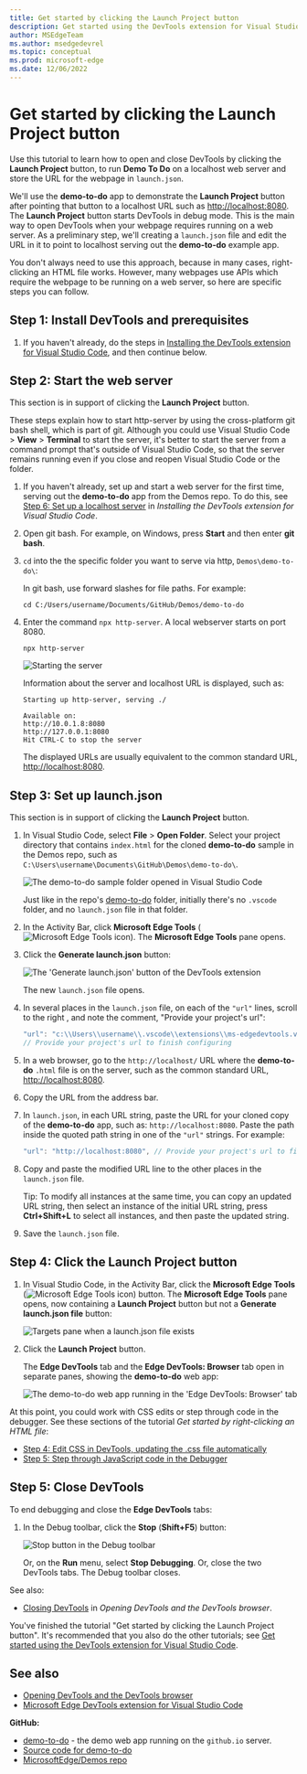 ```yaml
---
title: Get started by clicking the Launch Project button
description: Get started using the DevTools extension for Visual Studio Code by clicking the Launch Project button.
author: MSEdgeTeam
ms.author: msedgedevrel
ms.topic: conceptual
ms.prod: microsoft-edge
ms.date: 12/06/2022
---
```

# Get started by clicking the Launch Project button

Use this tutorial to learn how to open and close DevTools by clicking the **Launch Project** button, to run **Demo To Do** on a localhost web server and store the URL for the webpage in `launch.json`.

We'll use the **demo-to-do** app to demonstrate the **Launch Project** button after pointing that button to a localhost URL such as [http://localhost:8080](http://localhost:8080).  The **Launch Project** button starts DevTools in debug mode.  This is the main way to open DevTools when your webpage requires running on a web server.  As a preliminary step, we'll creating a `launch.json` file and edit the URL in it to point to localhost serving out the **demo-to-do** example app.

You don't always need to use this approach, because in many cases, right-clicking an HTML file works.  However, many webpages use APIs which require the webpage to be running on a web server, so here are specific steps you can follow.

<!-- outline:
* Step 1: Install DevTools and prerequisites
* Step 2: Start the web server
* Step 3: Set up launch.json
* Step 4: Click the Launch Project button
* Step 5: Close DevTools
-->


<!-- ====================================================================== -->
## Step 1: Install DevTools and prerequisites

1. If you haven't already, do the steps in [Installing the DevTools extension for Visual Studio Code](./install.md), and then continue below.


<!-- ====================================================================== -->
## Step 2: Start the web server

<!--
install.md explains how to start the server for the first time.
get-started.md explains how to start the server not for the first time. -->

This section is in support of clicking the **Launch Project** button.

These steps explain how to start http-server by using the cross-platform git bash shell, which is part of git.  Although you could use Visual Studio Code > **View** > **Terminal** to start the server, it's better to start the server from a command prompt that's outside of Visual Studio Code, so that the server remains running even if you close and reopen Visual Studio Code or the folder.

1. If you haven't already, set up and start a web server for the first time, serving out the **demo-to-do** app from the Demos repo.  To do this, see [Step 6: Set up a localhost server](./install.md#step-6-set-up-a-localhost-server) in _Installing the DevTools extension for Visual Studio Code_.

1. Open git bash.  For example, on Windows, press **Start** and then enter **git bash**.

1. `cd` into the the specific folder you want to serve via http, `Demos\demo-to-do\`:

   In git bash, use forward slashes for file paths.  For example:

   ```
   cd C:/Users/username/Documents/GitHub/Demos/demo-to-do
   ```

1. Enter the command `npx http-server`.  A local webserver starts on port 8080.

   ```
   npx http-server
   ```
   
   ![Starting the server](./install-images/git-bash-starting-server-2nd-time.png)

   Information about the server and localhost URL is displayed, such as:

   ```
   Starting up http-server, serving ./
   
   Available on:
   http://10.0.1.8:8080
   http://127.0.0.1:8080
   Hit CTRL-C to stop the server
   ```

   The displayed URLs are usually equivalent to the common standard URL, [http://localhost:8080](http://localhost:8080).


<!-- ====================================================================== -->
## Step 3: Set up launch.json

This section is in support of clicking the **Launch Project** button.

1. In Visual Studio Code, select **File** > **Open Folder**.  Select your project directory that contains `index.html` for the cloned **demo-to-do** sample in the Demos repo, such as `C:\Users\username\Documents\GitHub\Demos\demo-to-do\`.
   
   ![The demo-to-do sample folder opened in Visual Studio Code](./get-started-launch-project-images/demo-todo-folder-opened.png)

   Just like in the repo's [demo-to-do](https://github.com/MicrosoftEdge/Demos/tree/main/demo-to-do) folder, initially there's no `.vscode` folder, and no `launch.json` file in that folder.

1. In the Activity Bar, click **Microsoft Edge Tools** (![Microsoft Edge Tools icon](./get-started-images/microsoft-edge-tools-icon.png)).  The **Microsoft Edge Tools** pane opens.

1. Click the **Generate launch.json** button:

   ![The 'Generate launch.json' button of the DevTools extension](./get-started-launch-project-images/generate-launch-json.png)

   The new `launch.json` file opens.

1. In several places in the `launch.json` file, on each of the `"url"` lines, scroll to the right , and note the comment, "Provide your project's url":

   ```js
   "url": "c:\\Users\\username\\.vscode\\extensions\\ms-edgedevtools.vscode-edge-devtools-2.1.1\\out\\startpage\\index.html", 
   // Provide your project's url to finish configuring
   ```

1. In a web browser, go to the `http://localhost/` URL where the **demo-to-do** `.html` file is on the server, such as the common standard URL, [http://localhost:8080](http://localhost:8080).

1. Copy the URL from the address bar.

1. In `launch.json`, in each URL string, paste the URL for your cloned copy of the **demo-to-do** app, such as: `http://localhost:8080`.  Paste the path inside the quoted path string in one of the `"url"` strings.  For example:

   ```js
   "url": "http://localhost:8080", // Provide your project's url to finish configuring
   ```

1. Copy and paste the modified URL line to the other places in the `launch.json` file.

   Tip: To modify all instances at the same time, you can copy an updated URL string, then select an instance of the initial URL string, press **Ctrl+Shift+L** to select all instances, and then paste the updated string.

1. Save the `launch.json` file.


<!-- ====================================================================== -->
## Step 4: Click the Launch Project button

1. In Visual Studio Code, in the Activity Bar, click the **Microsoft Edge Tools** (![Microsoft Edge Tools icon](./get-started-images/microsoft-edge-tools-icon.png)) button.  The **Microsoft Edge Tools** pane opens, now containing a **Launch Project** button but not a **Generate launch.json file** button:

   ![Targets pane when a launch.json file exists](./get-started-launch-project-images/targets-pane-when-launch-json-exists.png)

1. Click the **Launch Project** button.

   The **Edge DevTools** tab and the **Edge DevTools: Browser** tab open in separate panes, showing the **demo-to-do** web app:

   ![The demo-to-do web app running in the 'Edge DevTools: Browser' tab](./get-started-launch-project-images/demo-app-running-in-extension-browser.png)

At this point, you could work with CSS edits or step through code in the debugger.  See these sections of the tutorial _Get started by right-clicking an HTML file_:
* [Step 4: Edit CSS in DevTools, updating the .css file automatically](./get-started-right-click-html.md#step-4-edit-css-in-devtools-updating-the-css-file-automatically)
* [Step 5: Step through JavaScript code in the Debugger](./get-started-right-click-html.md#step-5-step-through-javascript-code-in-the-debugger)


<!-- ====================================================================== -->
## Step 5: Close DevTools

To end debugging and close the **Edge DevTools** tabs:

1. In the Debug toolbar, click the **Stop** (**Shift+F5**) button:

   ![Stop button in the Debug toolbar](./get-started-images/stop-button-debug-toolbar.png)

   Or, on the **Run** menu, select **Stop Debugging**.  Or, close the two DevTools tabs.  The Debug toolbar closes.

See also:
* [Closing DevTools](./open-devtools-and-embedded-browser.md#closing-devtools) in _Opening DevTools and the DevTools browser_.


You've finished the tutorial "Get started by clicking the Launch Project button".  It's recommended that you also do the other tutorials; see [Get started using the DevTools extension for Visual Studio Code](./get-started.md).


<!-- ====================================================================== -->
## See also

* [Opening DevTools and the DevTools browser](./open-devtools-and-embedded-browser.md)
* [Microsoft Edge DevTools extension for Visual Studio Code](../microsoft-edge-devtools-extension.md)

**GitHub:**

* [demo-to-do](https://microsoftedge.github.io/Demos/demo-to-do/) - the demo web app running on the `github.io` server.
* [Source code for demo-to-do](https://github.com/MicrosoftEdge/Demos/tree/main/demo-to-do)
* [MicrosoftEdge/Demos repo](https://github.com/MicrosoftEdge/Demos)
